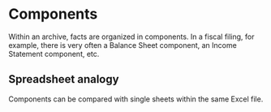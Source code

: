 Components
==========

Within an archive, facts are organized in components. In a fiscal filing, for example, there is very often a Balance Sheet component, an Income Statement component, etc.

Spreadsheet analogy
-------------------

Components can be compared with single sheets within the same Excel file.

